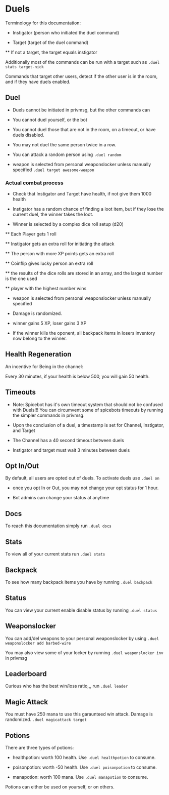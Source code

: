 # Duels

Terminology for this documentation:

* Instigator (person who initiated the duel command)

* Target (target of the duel command)

** If not a target, the target equals instigator

Additionally most of the commands can be run with a target such as `.duel stats target-nick`

Commands that target other users, detect if the other user is in the room, and if they have duels enabled.

## Duel

* Duels cannot be initiated in privmsg, but the other commands can

* You cannot duel yourself, or the bot

* You cannot duel those that are not in the room, on a timeout, or have duels disabled.

* You may not duel the same person twice in a row.

* You can attack a random person using `.duel random`

* weapon is selected from personal weaponslocker unless manually specified `.duel target awesome-weapon`

### Actual combat process

* Check that Instigator and Target have health, if not give them 1000 health

* Instigator has a random chance of finding a loot item, but if they lose the current duel, the winner takes the loot.

* Winner is selected by a complex dice roll setup (d20)

** Each Player gets 1 roll

** Instigator gets an extra roll for initiating the attack

** The person with more XP points gets an extra roll

** Coinflip gives lucky person an extra roll

** the results of the dice rolls are stored in an array, and the largest number is the one used

** player with the highest number wins

* weapon is selected from personal weaponslocker unless manually specified

* Damage is randomized.

* winner gains 5 XP, loser gains 3 XP

* If the winner kills the oponent, all backpack items in losers inventory now belong to the winner.

## Health Regeneration

An incentive for Being in the channel:

Every 30 minutes, if your health is below 500, you will gain 50 health.

## Timeouts

* Note: Spicebot has it's own timeout system that should not be confused with Duels!!! You can circumvent some of spicebots timeouts by running the simpler commands in privmsg.

* Upon the conclusion of a duel, a timestamp is set for Channel, Instigator, and Target

* The Channel has a 40 second timeout between duels

* Instigator and target must wait 3 minutes between duels

## Opt In/Out

By default, all users are opted out of duels. To activate duels use `.duel on`

* once you opt In or Out, you may not change your opt status for 1 hour.

* Bot admins can change your status at anytime

## Docs

To reach this documentation simply run `.duel docs`

## Stats

To view all of your current stats run `.duel stats`

## Backpack

To see how many backpack items you have by running `.duel backpack`

## Status

You can view your current enable disable status by running `.duel status`

## Weaponslocker

You can add/del weapons to your personal weaponslocker by using `.duel weaponslocker add barbed-wire`

You may also view some of your locker by running `.duel weaponslocker inv` in privmsg

## Leaderboard

Curious who has the best win/loss ratio,,, run `.duel leader`

## Magic Attack

You must have 250 mana to use this garaunteed win attack. Damage is randomized. `.duel magicattack target`

## Potions

There are three types of potions:

* healthpotion: worth 100 health. Use `.duel healthpotion` to consume.

* poisonpotion: worth -50 health. Use `.duel poisonpotion` to consume.

* manapotion: worth 100 mana. Use `.duel manapotion` to consume.

Potions can either be used on yourself, or on others.
